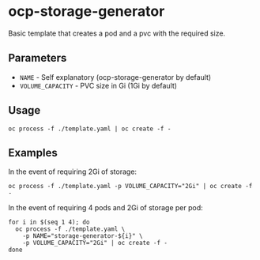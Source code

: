 # ocp-storage-generator

Basic template that creates a pod and a pvc with the required size.

## Parameters

* `NAME` - Self explanatory (ocp-storage-generator by default)
* `VOLUME_CAPACITY` - PVC size in Gi (1Gi by default)

## Usage

```
oc process -f ./template.yaml | oc create -f -
```

## Examples

In the event of requiring 2Gi of storage:

```
oc process -f ./template.yaml -p VOLUME_CAPACITY="2Gi" | oc create -f -
```


In the event of requiring 4 pods and 2Gi of storage per pod:

```
for i in $(seq 1 4); do
  oc process -f ./template.yaml \
    -p NAME="storage-generator-${i}" \
    -p VOLUME_CAPACITY="2Gi" | oc create -f -
done
```
